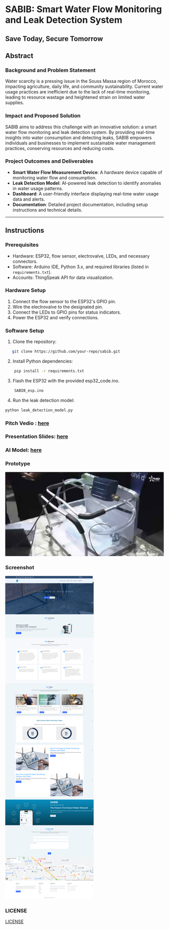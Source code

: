 # SABIB: Smart Water Flow Monitoring and Leak Detection System
## Save Today, Secure Tomorrow

## Abstract

### Background and Problem Statement  
Water scarcity is a pressing issue in the Souss Massa region of Morocco, impacting agriculture, daily life, and community sustainability. Current water usage practices are inefficient due to the lack of real-time monitoring, leading to resource wastage and heightened strain on limited water supplies.

### Impact and Proposed Solution  
SABIB aims to address this challenge with an innovative solution: a smart water flow monitoring and leak detection system. By providing real-time insights into water consumption and detecting leaks, SABIB empowers individuals and businesses to implement sustainable water management practices, conserving resources and reducing costs.

### Project Outcomes and Deliverables  
- **Smart Water Flow Measurement Device**: A hardware device capable of monitoring water flow and consumption.  
- **Leak Detection Model**: AI-powered leak detection to identify anomalies in water usage patterns.  
- **Dashboard**: A user-friendly interface displaying real-time water usage data and alerts.  
- **Documentation**: Detailed project documentation, including setup instructions and technical details.  

---

## Instructions

### Prerequisites  
- Hardware: ESP32, flow sensor, electrovalve, LEDs, and necessary connectors.  
- Software: Arduino IDE, Python 3.x, and required libraries (listed in `requirements.txt`).  
- Accounts: ThingSpeak API for data visualization.

### Hardware Setup  
1. Connect the flow sensor to the ESP32's GPIO pin.  
2. Wire the electrovalve to the designated pin.  
3. Connect the LEDs to GPIO pins for status indicators.  
4. Power the ESP32 and verify connections.  

### Software Setup  
1. Clone the repository:  
```bash
   git clone https://github.com/your-repo/sabib.git
```
2. Install Python dependencies:
```bash
    pip install -r requirements.txt
```
3. Flash the ESP32 with the provided esp32_code.ino.
```bash    
    SABIB_esp.ino
```

4. Run the leak detection model:
```bash
python leak_detection_model.py
```


### Pitch Vedio : [here](https://drive.google.com/file/d/11e1IZ-wIoxZ3nnoahPDl8tspk21IvXmd/view?usp=drive_link)

### Presentation Slides: [here](https://www.canva.com/design/DAGX92HWk6c/DPwoumVbXRVd3yMPsINIjA/edit?utm_content=DAGX92HWk6c&utm_campaign=designshare&utm_medium=link2&utm_source=sharebutton)

### AI Model: [here](https://colab.research.google.com/drive/1jgHgSA4g-mV0_C_Nvm_oYHGf4ks6og2C?usp=sharing)

### Prototype
![alt text](image-1.png)


### Screenshot
![alt text](screencapture-sabib-team-2024-05-16-15_22_46.png)



### LICENSE
[LICENSE](LICENSE)